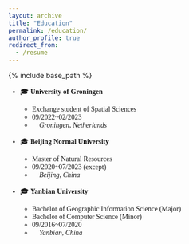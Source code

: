 ```yaml
---
layout: archive
title: "Education"
permalink: /education/
author_profile: true
redirect_from:
  - /resume
---
```


{% include base_path %}



<span style="font-family: 'euclid';">

* 🎓 **University of Groningen**
    * Exchange student of Spatial Sciences
    * 09/2022~02/2023
    * 📍 *Groningen, Netherlands*
    

* 🎓 **Beijing Normal University**
    * Master of Natural Resources
    * 09/2020~07/2023 (except)
    * 📍 *Beijing, China*
    

* 🎓 **Yanbian University**
    * Bachelor of Geographic Information Science (Major)
    * Bachelor of Computer Science (Minor)
    * 09/2016~07/2020
    * 📍 *Yanbian, China*

<span>


